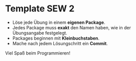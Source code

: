 # Template SEW 2

- Löse jede Übung in einem **eigenen Package**.
- Jedes Package muss **exakt** den Namen haben, wie in der Übungsangabe festgelegt.
- Packages beginnen mit **Kleinbuchstaben**.
- Mache nach jedem Lösungschritt ein **Commit**.

Viel Spaß beim Programmieren!